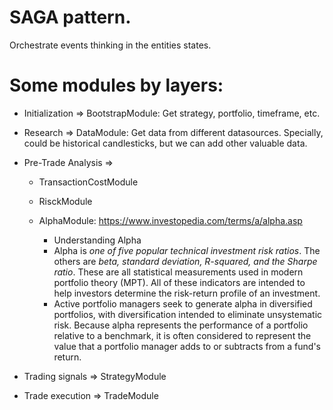 # SAGA pattern.

Orchestrate events thinking in the entities states.

# Some modules by layers:

- Initialization => BootstrapModule: Get strategy, portfolio, timeframe, etc.
- Research => DataModule: Get data from different datasources. Specially, could be historical candlesticks, but we can add other valuable data.
- Pre-Trade Analysis =>

  - TransactionCostModule
  - RisckModule
  - AlphaModule: https://www.investopedia.com/terms/a/alpha.asp

    - Understanding Alpha
    - Alpha is _one of five popular technical investment risk ratios_. The others are _beta, standard deviation, R-squared, and the Sharpe ratio_. These are all statistical measurements used in modern portfolio theory (MPT). All of these indicators are intended to help investors determine the risk-return profile of an investment.
    - Active portfolio managers seek to generate alpha in diversified portfolios, with diversification intended to eliminate unsystematic risk. Because alpha represents the performance of a portfolio relative to a benchmark, it is often considered to represent the value that a portfolio manager adds to or subtracts from a fund's return.

- Trading signals => StrategyModule
- Trade execution => TradeModule

